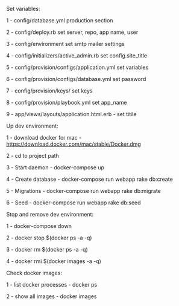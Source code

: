 Set variables:

1 - config/database.yml production section

2 - config/deploy.rb set server, repo, app name, user

3 - config/environment set smtp mailer settings

4 - config/initializers/active_admin.rb set config.site_title

5 - config/provision/configs/application.yml set variables

6 - config/provision/configs/database.yml set password

7 - config/provision/keys/ set keys

8 - config/provision/playbook.yml set app_name

9 - app/views/layouts/application.html.erb - set titile


Up dev environment:

1  - download docker for mac - https://download.docker.com/mac/stable/Docker.dmg

2 - cd to project path

3 - Start daemon - docker-compose up

4 - Create database - docker-compose run webapp rake db:create

5 - Migrations - docker-compose run webapp rake db:migrate

6 - Seed - docker-compose run webapp rake db:seed


Stop and remove dev environment:

1 - docker-compose down

2 - docker stop $(docker ps -a -q)

3 - docker rm $(docker ps -a -q)

4 - docker rmi $(docker images -a -q)


Check docker images:

1 - list docker processes - docker ps

2 - show all images - docker images
